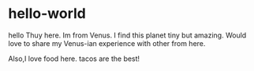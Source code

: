 # hello-world
hello
Thuy here. Im from Venus. I find this planet tiny but amazing. Would love to share my Venus-ian experience with other from here.

Also,I love food here. tacos are the best!
